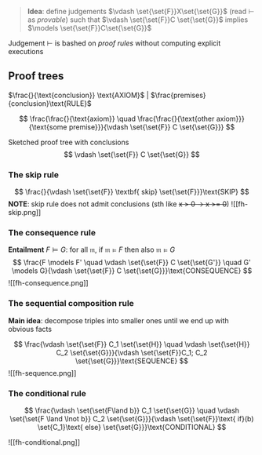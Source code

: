 
> **Idea**: define judgements $\vdash \set{\set{F}}X\set{\set{G}}$ (read $\vdash$ as *provable*) such that
> $\vdash \set{\set{F}}C \set{\set{G}}$ implies $\models \set{\set{F}}C\set{\set{G}}$

Judgement $\vdash$ is bashed on *proof rules* without computing explicit executions

## Proof trees

$\frac{}{\text{conclusion}} \text{AXIOM}$  | $\frac{premises}{conclusion}\text{RULE}$

$$
\frac{\frac{}{\text{axiom}} \quad \frac{\frac{}{\text{other axiom}}}{\text{some premise}}}{\vdash \set{\set{F}} C \set{\set{G}}}
$$

Sketched proof tree with conclusions
$$
\vdash \set{\set{F}} C \set{\set{G}}
$$
### The skip rule

$$
\frac{}{\vdash \set{\set{F}} \textbf{ skip} \set{\set{F}}}\text{SKIP}
$$
**NOTE**: skip rule does not admit conclusions (sth like ~~x > 0 -> x >= 0~~)
![[fh-skip.png]]

### The consequence rule
**Entailment** $F \models G$: for all $\mathfrak{m}$, if $\mathfrak{m} \models F$ then also $\mathfrak{m} \models G$
$$
\frac{F \models F' \quad \vdash \set{\set{F}} C \set{\set{G'}} \quad G' \models G}{\vdash \set{\set{F}} C \set{\set{G}}}\text{CONSEQUENCE}
$$
![[fh-consequence.png]]
### The sequential composition rule
**Main idea**: decompose triples into smaller ones until we end up with obvious facts

$$
\frac{\vdash \set{\set{F}} C_1 \set{\set{H}} \quad \vdash \set{\set{H}} C_2 \set{\set{G}}}{\vdash \set{\set{F}}C_1; C_2 \set{\set{G}}}\text{SEQUENCE}
$$
![[fh-sequence.png]]

### The conditional rule

$$
\frac{\vdash \set{\set{F\land b}} C_1 \set{\set{G}} \quad \vdash \set{\set{F \land \lnot b}} C_2 \set{\set{G}}}{\vdash \set{\set{F}}\text{ if}(b) \set{C_1}\text{ else} \set{\set{G}}}\text{CONDITIONAL}
$$

![[fh-conditional.png]]